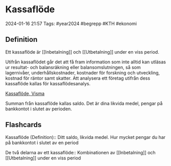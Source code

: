 # Kassaflöde

2024-01-16 21:57
Tags: #year2024 #begrepp #KTH #ekonomi

## Definition

Ett kassaflöde är [[Inbetalning]] och [[Utbetalning]] under en viss period.

Utifrån kassaflödet går det att få fram information som inte alltid kan utläsas ur resultat- och balansräkning eller balansomslutningen, så som lagernivåer, underhållskostnader, kostnader för forskning och utveckling, kostnad för räntor samt skatter. Att analysera ett företag utifrån dess kassaflöde kallas för kassaflödesanalys.

[Kassaflöde, Visma](https://vismaspcs.se/ekonomiska-termer/vad-ar-kassaflode)

Summan från kassaflöde kallas saldo. Det är dina likvida medel, pengar på bankkontot i slutet av perioden.

## Flashcards

Kassaflöde (Definition):: Ditt saldo, likvida medel. Hur mycket pengar du har på bankkontot i slutet av en period
<!--SR:!2024-01-23,1,232!2024-01-25,3,250-->

De två delarna av ett kassaflöde:: Kombinationen av [[Inbetalning]] och [[Utbetalning]] under en viss period
<!--SR:!2024-01-26,4,270!2024-01-26,4,270-->
